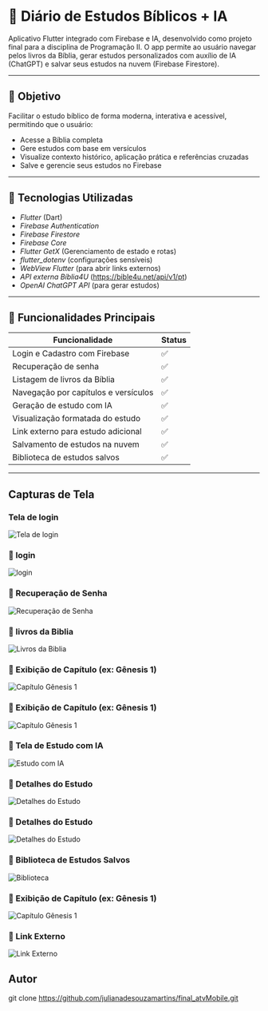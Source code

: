 # 📖 Diário de Estudos Bíblicos + IA

Aplicativo Flutter integrado com Firebase e IA, desenvolvido como projeto final para a disciplina de Programação II. O app permite ao usuário navegar pelos livros da Bíblia, gerar estudos personalizados com auxílio de IA (ChatGPT) e salvar seus estudos na nuvem (Firebase Firestore).

---

## 🎯 Objetivo

Facilitar o estudo bíblico de forma moderna, interativa e acessível, permitindo que o usuário:

- Acesse a Bíblia completa
- Gere estudos com base em versículos
- Visualize contexto histórico, aplicação prática e referências cruzadas
- Salve e gerencie seus estudos no Firebase

---

## 🚀 Tecnologias Utilizadas

- *Flutter* (Dart)
- *Firebase Authentication*
- *Firebase Firestore*
- *Firebase Core*
- *Flutter GetX* (Gerenciamento de estado e rotas)
- *flutter_dotenv* (configurações sensíveis)
- *WebView Flutter* (para abrir links externos)
- *API externa Bíblia4U* (https://bible4u.net/api/v1/pt)
- *OpenAI ChatGPT API* (para gerar estudos)

---

## 📱 Funcionalidades Principais

| Funcionalidade                        | Status  |
|--------------------------------------|---------|
| Login e Cadastro com Firebase        | ✅      |
| Recuperação de senha                 | ✅      |
| Listagem de livros da Bíblia         | ✅      |
| Navegação por capítulos e versículos | ✅      |
| Geração de estudo com IA             | ✅      |
| Visualização formatada do estudo     | ✅      |
| Link externo para estudo adicional   | ✅      |
| Salvamento de estudos na nuvem       | ✅      |
| Biblioteca de estudos salvos         | ✅      |

---


## Capturas de Tela 

###  Tela de login
![Tela de login](assets/image/tela_login.jpeg)

### 🔐 login
![login](assets/image/login.jpeg)

### 🔐 Recuperação de Senha
![Recuperação de Senha](assets/image/recuperar_senha.jpeg)

### 🧾 livros da Biblia
![Livros da Biblia](assets/image/livros_da_biblia.jpeg)

### 📘 Exibição de Capítulo (ex: Gênesis 1)
![Capítulo Gênesis 1](assets/image/exibe_cap.jpeg)

### 📘 Exibição de Capítulo (ex: Gênesis 1)
![Capítulo Gênesis 1](assets/image/genesis_1.jpeg)

### 📖 Tela de Estudo com IA
![Estudo com IA](assets/image/detalhe_estudo_in.jpeg)

### 🧾 Detalhes do Estudo
![Detalhes do Estudo](assets/image/detalhes_estudo.jpeg)

### 🧾 Detalhes do Estudo
![Detalhes do Estudo](assets/image/detalhes.jpeg)

### 💾 Biblioteca de Estudos Salvos
![Biblioteca](assets/image/biblioteca.jpeg)


### 📘 Exibição de Capítulo (ex: Gênesis 1)
![Capítulo Gênesis 1](assets/image/genesis_1.jpeg)



### 🔗 Link Externo
![Link Externo](assets/image/link_externo.jpeg)


## Autor 

git clone https://github.com/julianadesouzamartins/final_atvMobile.git
